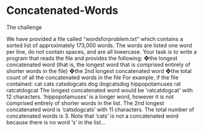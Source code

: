 # Concatenated-Words
The challenge

We have provided a file called “wordsforproblem.txt” which contains a sorted list of
approximately 173,000 words. The words are listed one word per line, do not contain spaces,
and are all lowercase.
Your task is to write a program that reads the file and provides the following:
❖the longest concatenated word (that is, the longest word that is comprised entirely of
shorter words in the file)
❖the 2nd longest concatenated word
❖the total count of all the concatenated words in the file
For example, if the file contained:
cat
cats
catsdogcats
dog
dogcatsdog
hippopotamuses
rat
ratcatdogcat
The longest concatenated word would be 'ratcatdogcat' with 12 characters. ‘hippopotamuses’ is
a longer word, however it is not comprised entirely of shorter words in the list. The 2nd longest
concatenated word is ‘catsdogcats’ with 11 characters. The total number of concatenated words
is 3. Note that ‘cats’ is not a concatenated word because there is no word ‘s’ in the list...
